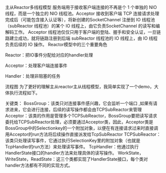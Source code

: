 主从Reactor多线程模型
服务端用于接收客户端连接的不再是个 1 个单独的 NIO 线程，而是一个独立的 NIO 线程池。Acceptor 接收到客户端 TCP 连接请求处理完成后（可能包含接入认证等），将新创建的SocketChannel 注册到 IO 线程池（subReactor 线程池）的某个 IO 线程上，由它负责SocketChannel 的读写和编解码工作。 Acceptor 线程池仅仅只用于客户端的登陆、握手和安全认证，一旦链路建立成功，就将链路注册到后端 subReactor 线程池的 IO 线程上，由 IO 线程负责后续的 IO 操作。
Reactor模型中的三个重要角色

Reactor：把IO事件分配给对应的handler处理

Acceptor：处理客户端连接事件

Handler：处理非阻塞的任务

流程图
为了更好的理解主从reactor主从线程模型，我简单实现了一个demo，大体执行流程如下。

关键类：
BossGroup：该类只对连接事件感兴趣，它会监听一个端口 ,如果有请求进来，它会进行连接，后续的读写操作都会由TCPSubReactor来管理
Acceptor：该类的作用是管理多个TCPSubReactor，BossGroup要把读写请求委托给TCPSubReactor处理，必须要通过Acceptor类，因此，Acceptor类是BossGroup中的Selectionkey的一个附加对象，以便在有连接请求过来时直接调用Acceptor的run方法将后续操作直接派发给TcpSubReactor
TCPSubReactor：该类只处理读写事件，它通过执行SelectionKey里的附加对象（也就是TcpHandler的run方法）来处理读写事件。
TcpHandler：他通过执行HandlerState接口的handler方法来处理具体的读写操作。
WorkState，WriteState，ReadState：这三个类都实现了HandlerState接口，每个类对handler方法都有不同的实现方式。
